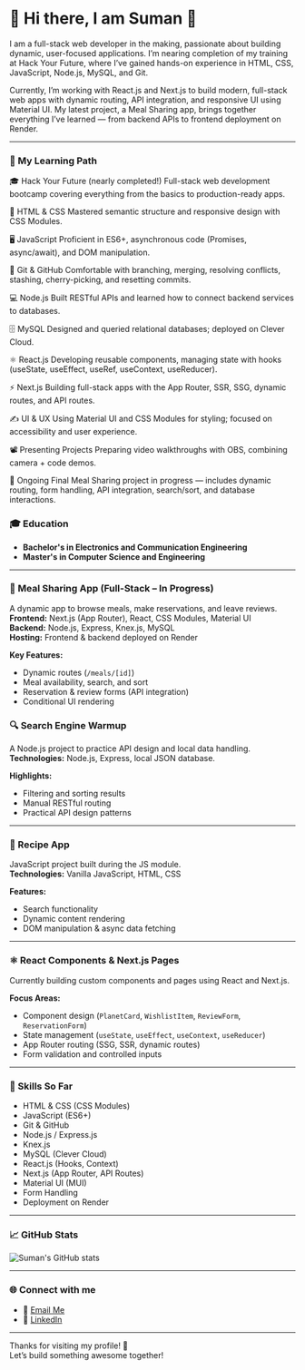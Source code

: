 # 👋 Hi there, I am Suman 👋

I am a full-stack web developer in the making, passionate about building dynamic, user-focused applications. I’m nearing completion of my training at Hack Your Future, where I’ve gained hands-on experience in HTML, CSS, JavaScript, Node.js, MySQL, and Git.

Currently, I’m working with React.js and Next.js to build modern, full-stack web apps with dynamic routing, API integration, and responsive UI using Material UI. My latest project, a Meal Sharing app, brings together everything I’ve learned — from backend APIs to frontend deployment on Render.



---

### 🌱 My Learning Path
🎓 Hack Your Future (nearly completed!)
Full-stack web development bootcamp covering everything from the basics to production-ready apps.

📜 HTML & CSS
Mastered semantic structure and responsive design with CSS Modules.

🖥️ JavaScript
Proficient in ES6+, asynchronous code (Promises, async/await), and DOM manipulation.

🔧 Git & GitHub
Comfortable with branching, merging, resolving conflicts, stashing, cherry-picking, and resetting commits.

💻 Node.js
Built RESTful APIs and learned how to connect backend services to databases.

🗄️ MySQL
Designed and queried relational databases; deployed on Clever Cloud.

⚛️ React.js
Developing reusable components, managing state with hooks (useState, useEffect, useRef, useContext, useReducer).

⚡ Next.js
Building full-stack apps with the App Router, SSR, SSG, dynamic routes, and API routes.

✍️ UI & UX
Using Material UI and CSS Modules for styling; focused on accessibility and user experience.

📽️ Presenting Projects
Preparing video walkthroughs with OBS, combining camera + code demos.

🧪 Ongoing
Final Meal Sharing project in progress — includes dynamic routing, form handling, API integration, search/sort, and database interactions.

### 🎓 Education
- **Bachelor's in Electronics and Communication Engineering**
- **Master's in Computer Science and Engineering**
  
---

### 🥗 Meal Sharing App (Full-Stack – In Progress)  
A dynamic app to browse meals, make reservations, and leave reviews.  
**Frontend:** Next.js (App Router), React, CSS Modules, Material UI  
**Backend:** Node.js, Express, Knex.js, MySQL  
**Hosting:** Frontend & backend deployed on Render  

**Key Features:**  
- Dynamic routes (`/meals/[id]`)  
- Meal availability, search, and sort  
- Reservation & review forms (API integration)  
- Conditional UI rendering

### 🔍 Search Engine Warmup
A Node.js project to practice API design and local data handling.  
**Technologies:** Node.js, Express, local JSON database.  

**Highlights:**
- Filtering and sorting results
- Manual RESTful routing
- Practical API design patterns

---

### 📜 Recipe App
JavaScript project built during the JS module.  
**Technologies:** Vanilla JavaScript, HTML, CSS  

**Features:**
- Search functionality
- Dynamic content rendering
- DOM manipulation & async data fetching

---

### ⚛️ React Components & Next.js Pages
Currently building custom components and pages using React and Next.js.  

**Focus Areas:**
- Component design (`PlanetCard`, `WishlistItem`, `ReviewForm`, `ReservationForm`)
- State management (`useState`, `useEffect`, `useContext`, `useReducer`)
- App Router routing (SSG, SSR, dynamic routes)
- Form validation and controlled inputs

---

### 🚀 Skills So Far

- HTML & CSS (CSS Modules)
- JavaScript (ES6+)
- Git & GitHub
- Node.js / Express.js
- Knex.js
- MySQL (Clever Cloud)
- React.js (Hooks, Context)
- Next.js (App Router, API Routes)
- Material UI (MUI)
- Form Handling
- Deployment on Render


---

### 📈 GitHub Stats
![Suman's GitHub stats](https://github-readme-stats.vercel.app/api?username=sumankaundinya&show_icons=true&theme=radical)

---

### 🌐 Connect with me
- 📧 [Email Me](mailto:sumanj241118@gmail.com)
- 💼 [LinkedIn](linkedin.com/in/sumankkj)

---

Thanks for visiting my profile! 🚀  
Let’s build something awesome together!
